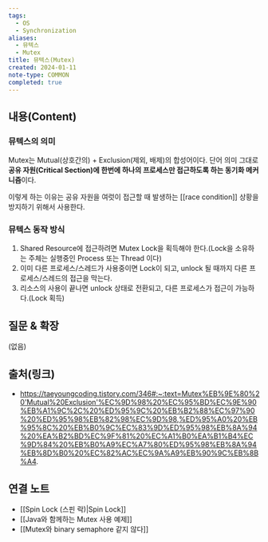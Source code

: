 ```yaml
---
tags:
  - OS
  - Synchronization
aliases:
  - 뮤텍스
  - Mutex
title: 뮤텍스(Mutex)
created: 2024-01-11
note-type: COMMON
completed: true
---
```


## 내용(Content)
### 뮤텍스의 의미
Mutex는 Mutual(상호간의) + Exclusion(제외, 배제)의 합성어이다. 단어 의미 그대로 **공유 자원(Critical Section)에 한번에 하나의 프로세스만 접근하도록 하는 동기화 메커니즘**이다.

이렇게 하는 이유는 공유 자원을 여럿이 접근할 때 발생하는 [[race condition]] 상황을 방지하기 위해서 사용한다.


### 뮤텍스 동작 방식
1. Shared Resource에 접근하려면 Mutex Lock을 획득해야 한다.(Lock을 소유하는 주체는 실행중인 Process 또는 Thread 이다)
2. 이미 다른 프로세스/스레드가 사용중이면 Lock이 되고, unlock 될 때까지 다른 프로세스/스레드의 접근을 막는다.
3. 리소스의 사용이 끝나면 unlock 상태로 전환되고, 다른 프로세스가 접근이 가능하다.(Lock 획득)


## 질문 & 확장

(없음)

## 출처(링크)
- https://taeyoungcoding.tistory.com/346#:~:text=Mutex%EB%9E%80%20'Mutual%20Exclusion'%EC%9D%98%20%EC%95%BD%EC%9E%90%EB%A1%9C%2C%20%ED%95%9C%20%EB%B2%88%EC%97%90%20%ED%95%98%EB%82%98%EC%9D%98,%ED%95%A0%20%EB%95%8C%20%EB%B0%9C%EC%83%9D%ED%95%98%EB%8A%94%20%EA%B2%BD%EC%9F%81%20%EC%A1%B0%EA%B1%B4%EC%9D%84%20%EB%B0%A9%EC%A7%80%ED%95%98%EB%8A%94%EB%8D%B0%20%EC%82%AC%EC%9A%A9%EB%90%9C%EB%8B%A4.


## 연결 노트
- [[Spin Lock (스핀 락)|Spin Lock]]
- [[Java와 함께하는 Mutex 사용 예제]]
- [[Mutex와 binary semaphore 같지 않다]]











